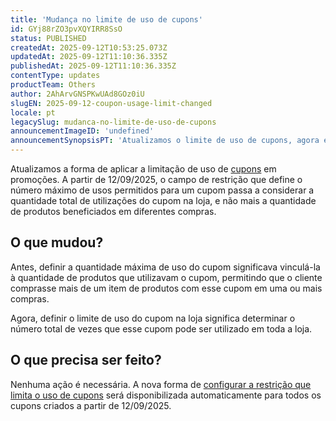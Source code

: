 ```yaml
---
title: 'Mudança no limite de uso de cupons'
id: GYj88rZO3pvXQYIRR8SsO
status: PUBLISHED
createdAt: 2025-09-12T10:53:25.073Z
updatedAt: 2025-09-12T11:10:36.335Z
publishedAt: 2025-09-12T11:10:36.335Z
contentType: updates
productTeam: Others
author: 2AhArvGNSPKwUAd8GOz0iU
slugEN: 2025-09-12-coupon-usage-limit-changed
locale: pt
legacySlug: mudanca-no-limite-de-uso-de-cupons
announcementImageID: 'undefined'
announcementSynopsisPT: 'Atualizamos o limite de uso de cupons, agora ele considera usos totais na loja, não por produto.'
---
```


Atualizamos a forma de aplicar a limitação de uso de [cupons](https://help.vtex.com/pt/tutorial/criar-cupom-beta--7lMk3MmhNp2IEccyGApxU) em promoções. A partir de 12/09/2025, o campo de restrição que define o número máximo de usos permitidos para um cupom passa a considerar a quantidade total de utilizações do cupom na loja, e não mais a quantidade de produtos beneficiados em diferentes compras.

## O que mudou?
Antes, definir a quantidade máxima de uso do cupom significava vinculá-la à quantidade de produtos que utilizavam o cupom, permitindo que o cliente comprasse mais de um item de produtos com esse cupom em uma ou mais compras.

Agora, definir o limite de uso do cupom na loja significa determinar o número total de vezes que esse cupom pode ser utilizado em toda a loja.

## O que precisa ser feito?
Nenhuma ação é necessária. A nova forma de [configurar a restrição que limita o uso de cupons](https://help.vtex.com/pt/tutorial/lista-de-cupons-beta--5z5ya3IonsC2W4B5h4JrsZ) será disponibilizada automaticamente para todos os cupons criados a partir de 12/09/2025.

